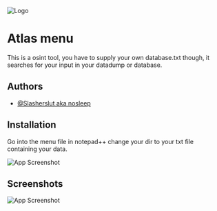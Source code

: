 
![Logo](https://cdn.discordapp.com/attachments/1346534998131347507/1348678710168916131/AtlasV1.png?ex=67d0566d&is=67cf04ed&hm=6a207f1d285d6a51351f4eb37f46160c65a54ed9305dd578bb03ad0009c317d1&)


# Atlas menu

This is a osint tool, you have to supply your own database.txt though, it searches for your input in your datadump or database.



## Authors

- [@Slasherslut aka nosleep](https://github.com/slasherslut)


## Installation

  Go into the menu file in notepad++
  change your dir to your txt file containing your data.

![App Screenshot](https://cdn.discordapp.com/attachments/1346534998131347507/1348678919955419176/image.png?ex=67d0569f&is=67cf051f&hm=424e18367e87ad758eab5cc62ad4a80e2157e4e0175b0a452d3d0d0fee9ecabf&)

  
## Screenshots

![App Screenshot](https://cdn.discordapp.com/attachments/1346534998131347507/1348677431883599872/image.png?ex=67d0553c&is=67cf03bc&hm=25aeb0892b5835af5bb5a1f5ae1bda27d7794dd5c4c1a0e542f8f66fa3c932d2&)


